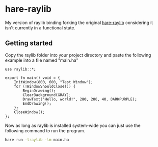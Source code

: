 # hare-raylib

My version of raylib binding forking the original
[hare-raylib](https://sr.ht/~evantj/hare-raylib/) considering it isn't currently
in a functional state.

## Getting started

Copy the raylib folder into your project directory and paste the following
example into a file named "main.ha"

```hare
use raylib::*;

export fn main() void = {
	InitWindow(800, 600, "Test Window");
	for (!WindowShouldClose()) {
		BeginDrawing();
		ClearBackground(GRAY);
		DrawText("Hello, world!", 280, 280, 40, DARKPURPLE);
		EndDrawing();
	};
	CloseWindow();
};
```

Now as long as raylib is installed system-wide you can just use the following
command to run the program.

```bash
hare run -lraylib -lm main.ha
```

